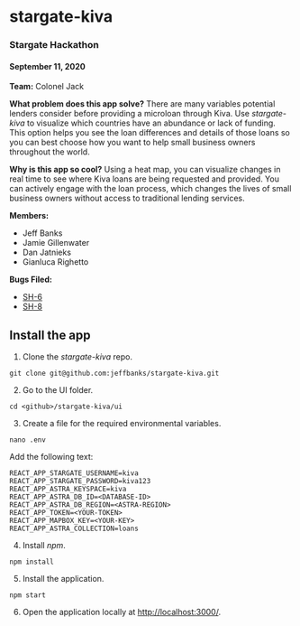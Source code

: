 # stargate-kiva
### Stargate Hackathon
#### September 11, 2020

**Team:** Colonel Jack

**What problem does this app solve?**
There are many variables potential lenders consider before providing a microloan through Kiva. Use *stargate-kiva* to visualize which countries have an abundance or lack of funding. This option helps you see the loan differences and details of those loans so you can best choose how you want to help small business owners throughout the world.

**Why is this app so cool?**
Using a heat map, you can visualize changes in real time to see where Kiva loans are being requested and provided. 
You can actively engage with the loan process, which changes the lives of small business owners without access to traditional lending services.

**Members:**
* Jeff Banks
* Jamie Gillenwater
* Dan Jatnieks
* Gianluca Righetto

**Bugs Filed:**
* [SH-6](https://datastax.jira.com/browse/SH-6)
* [SH-8](https://datastax.jira.com/browse/SH-8)

## Install the app
1. Clone the *stargate-kiva* repo.
```
git clone git@github.com:jeffbanks/stargate-kiva.git
```
2. Go to the UI folder.
```
cd <github>/stargate-kiva/ui
```
3. Create a file for the required environmental variables.
```
nano .env
```
Add the following text:
```
REACT_APP_STARGATE_USERNAME=kiva
REACT_APP_STARGATE_PASSWORD=kiva123
REACT_APP_ASTRA_KEYSPACE=kiva
REACT_APP_ASTRA_DB_ID=<DATABASE-ID>
REACT_APP_ASTRA_DB_REGION=<ASTRA-REGION>
REACT_APP_TOKEN=<YOUR-TOKEN>
REACT_APP_MAPBOX_KEY=<YOUR-KEY>
REACT_APP_ASTRA_COLLECTION=loans
```
4. Install *npm*.
```
npm install
```
5. Install the application.
```
npm start
```
6. Open the application locally at [http://localhost:3000/](http://localhost:3000/).
